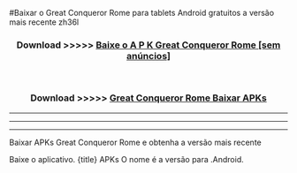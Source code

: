 #Baixar o Great Conqueror Rome   para tablets Android gratuitos a versão mais recente zh36l


<div align="center">
<h3>Download >>>>> <a href="https://pt-web.web.app/?pt= Great Conqueror Rome ">Baixe o A P K Great Conqueror Rome  [sem anúncios]</a></h3><br>

<h3>Download >>>>> <a href="https://pt-web.web.app/?pt= Great Conqueror Rome ">Great Conqueror Rome  Baixar APKs</a></h3>
</div>

----------------------------------------------------------

----------------------------------------------------------

----------------------------------------------------------

Baixar APKs Great Conqueror Rome  e obtenha a versão mais recente

Baixe o aplicativo. {title} APKs O nome é a versão para .Android.


